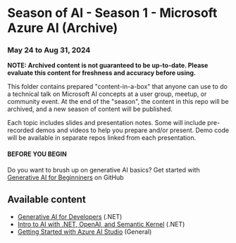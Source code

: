 # Season of AI - Season 1 - Microsoft Azure AI (Archive)
### May 24 to Aug 31, 2024

**NOTE: Archived content is not guaranteed to be up-to-date. Please evaluate this content for freshness and accuracy before using.**

This folder contains prepared "content-in-a-box" that anyone can use to do a technical talk on Microsoft AI concepts at a user group, meetup, or community event. At the end of the "season", the content in this repo will be archived, and a new season of content will be published.

Each topic includes slides and presentation notes. Some will include pre-recorded demos and videos to help you prepare and/or present. Demo code will be available in separate repos linked from each presentation.

#### BEFORE YOU BEGIN
Do you want to brush up on generative AI basics? Get started with [Generative AI for Beginniners](https://microsoft.github.io/generative-ai-for-beginners/) on GitHub

## Available content

- [Generative AI for Developers](./generative-ai-dotnet-devs.md) (.NET)
- [Intro to AI with .NET, OpenAI, and Semantic Kernel](./intro-to-ai-with-dotnet-and-semantic-kernel.md) (.NET)
- [Getting Started with Azure AI Studio](./getting-started-azure-ai-studio.md) (General)
